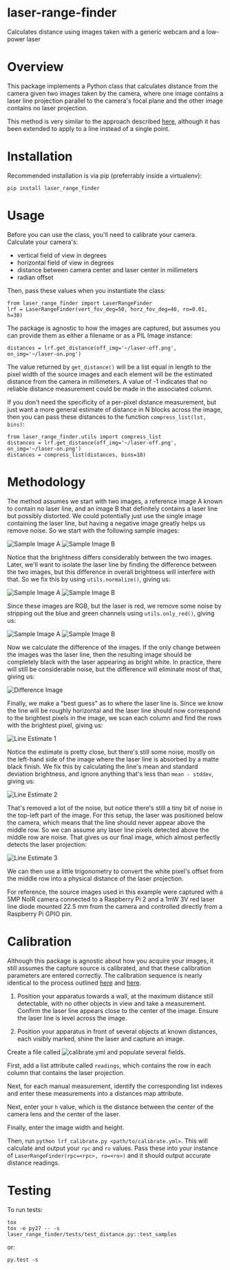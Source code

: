 # laser-range-finder
Calculates distance using images taken with a generic webcam and a low-power laser

# Overview

This package implements a Python class that calculates distance from the camera given two images taken by the camera, where one image contains a laser line projection parallel to the camera's focal plane and the other image contains no laser projection.

This method is very similar to the approach described [here](https://sites.google.com/site/todddanko/home/webcam_laser_ranger), although it has been extended to apply to a line instead of a single point.

# Installation

Recommended installation is via pip (preferrably inside a virtualenv):

    pip install laser_range_finder

# Usage

Before you can use the class, you'll need to calibrate your camera. Calculate your camera's:

* vertical field of view in degrees
* horizontal field of view in degrees
* distance between camera center and laser center in millimeters
* radian offset

Then, pass these values when you instantiate the class:

    from laser_range_finder import LaserRangeFinder
    lrf = LaserRangeFinder(vert_fov_deg=50, horz_fov_deg=40, ro=0.01, h=30)

The package is agnostic to how the images are captured, but assumes you can provide them as either a filename or as a PIL Image instance:

    distances = lrf.get_distance(off_img='~/laser-off.png', on_img='~/laser-on.png')

The value returned by `get_distance()` will be a list equal in length to the pixel width of the source images and each element will be the estimated distance from the camera in millimeters. A value of -1 indicates that no reliable distance measurement could be made in the associated column.

If you don't need the specificity of a per-pixel distance measurement, but just want a more general estimate of distance in N blocks across the image, then you can pass these distances to the function `compress_list(lst, bins)`:

    from laser_range_finder.utils import compress_list
    distances = lrf.get_distance(off_img='~/laser-off.png', on_img='~/laser-on.png')
    distances = compress_list(distances, bins=10)

# Methodology

The method assumes we start with two images, a reference image A known to contain no laser line, and an image B that definitely contains a laser line but possibly distorted. We could potentially just use the single image containing the laser line, but having a negative image greatly helps us remove noise. So we start with the following sample images:

![Sample Image A](docs/images/sample1/sample1-a-0.jpg) ![Sample Image B](docs/images/sample1/sample1-b-0.jpg)

Notice that the brightness differs considerably between the two images. Later, we'll want to isolate the laser line by finding the difference between the two images, but this difference in overall brightness will interfere with that. So we fix this by using `utils.normalize()`, giving us:

![Sample Image A](docs/images/sample1/_sample1-a-1.jpg) ![Sample Image B](docs/images/sample1/_sample1-b-1.jpg)

Since these images are RGB, but the laser is red, we remove some noise by stripping out the blue and green channels using `utils.only_red()`, giving us:

![Sample Image A](docs/images/sample1/_sample1-a-2.jpg) ![Sample Image B](docs/images/sample1/_sample1-b-2.jpg)

Now we calculate the difference of the images. If the only change between the images was the laser line, then the resulting image should be completely black with the laser appearing as bright white. In practice, there will still be considerable noise, but the difference will eliminate most of that, giving us:

![Difference Image](docs/images/sample1/_sample1-diff-3.jpg)

Finally, we make a "best guess" as to where the laser line is. Since we know the line will be roughly horizontal and the laser line should now correspond to the brightest pixels in the image, we scan each column and find the rows with the brightest pixel, giving us:

![Line Estimate 1](docs/images/sample1/_sample1-line-1.jpg)

Notice the estimate is pretty close, but there's still some noise, mostly on the left-hand side of the image where the laser line is absorbed by a matte black finish. We fix this by calculating the line's mean and standard deviation brightness, and ignore anything that's less than `mean - stddev`, giving us:

![Line Estimate 2](docs/images/sample1/_sample1-line-2.jpg)

That's removed a lot of the noise, but notice there's still a tiny bit of noise in the top-left part of the image. For this setup, the laser was positioned below the camera, which means that the line should never appear above the middle row. So we can assume any laser line pixels detected above the middle row are noise. That gives us our final image, which almost perfectly detects the laser projection:

![Line Estimate 3](docs/images/sample1/_sample1-line-3.jpg)

We can then use a little trigonometry to convert the white pixel's offset from the middle row into a physical distance of the laser projection.

For reference, the source images used in this example were captured with a 5MP NoIR camera connected to a Raspberry Pi 2 and a 1mW 3V red laser line diode mounted 22.5 mm from the camera and controlled directly from a Raspberry Pi GPIO pin.

# Calibration

Although this package is agnostic about how you acquire your images, it still assumes the capture source is calibrated, and that these calibration parameters are entered correctly. The calibration sequence is nearly identical to the process outlined [here](https://sites.google.com/site/todddanko/home/webcam_laser_ranger) and [here](https://shaneormonde.wordpress.com/2014/01/25/webcam-laser-rangefinder/).

1. Position your apparatus towards a wall, at the maximum distance still detectable, with no other objects in view and take a measurement. Confirm the laser line appears close to the center of the image. Ensure the laser line is level across the image. 

2. Position your apparatus in front of several objects at known distances, each visibly marked, shine the laser and capture an image.

Create a file called ![calibrate.yml](docs/data/calibrate.yml) and populate several fields.

First, add a list attribute called `readings`, which contains the row in each column that contains the laser projection.

Next, for each manual measurement, identify the corresponding list indexes and enter these measurements into a distances map attribute.

Next, enter your `h` value, which is the distance between the center of the camera lens and the center of the laser.

Finally, enter the image width and height.

Then, run `python lrf_calibrate.py <path/to/calibrate.yml>`. This will calculate and output your `rpc` and `ro` values. Pass these into your instance of `LaserRangeFinder(rpc=<rpc>, ro=<ro>)` and it should output accurate distance readings.

# Testing

To run tests:

    tox
    tox -e py27 -- -s laser_range_finder/tests/test_distance.py::test_samples

or:

    py.test -s
